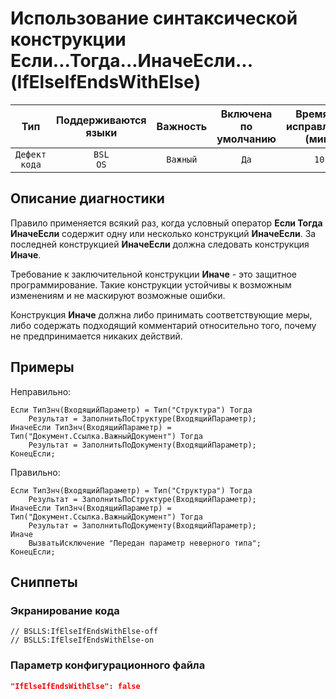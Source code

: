 # Использование синтаксической конструкции Если...Тогда...ИначеЕсли... (IfElseIfEndsWithElse)

|      Тип      |    Поддерживаются<br>языки    | Важность |    Включена<br>по умолчанию    |    Время на<br>исправление (мин)    |     Теги      |
|:-------------:|:-----------------------------:|:--------:|:------------------------------:|:-----------------------------------:|:-------------:|
| `Дефект кода` |         `BSL`<br>`OS`         | `Важный` |              `Да`              |                `10`                 | `badpractice` |

<!-- Блоки выше заполняются автоматически, не трогать -->
## Описание диагностики

Правило применяется всякий раз, когда условный оператор **Если Тогда ИначеЕсли** содержит одну или несколько конструкций **ИначеЕсли**.
За последней конструкцией **ИначеЕсли** должна следовать конструкция **Иначе**.

Требование к заключительной конструкции **Иначе** - это защитное программирование.
Такие конструкции устойчивы к возможным изменениям и не маскируют возможные ошибки.

Конструкция **Иначе** должна либо принимать соответствующие меры, либо содержать подходящий комментарий относительно того, почему не предпринимается никаких действий. 


## Примеры

Неправильно:

```bsl
Если ТипЗнч(ВходящийПараметр) = Тип("Структура") Тогда
	Результат = ЗаполнитьПоСтруктуре(ВходящийПараметр);
ИначеЕсли ТипЗнч(ВходящийПараметр) = Тип("Документ.Ссылка.ВажныйДокумент") Тогда
	Результат = ЗаполнитьПоДокументу(ВходящийПараметр);
КонецЕсли;
```

Правильно:

```bsl
Если ТипЗнч(ВходящийПараметр) = Тип("Структура") Тогда
	Результат = ЗаполнитьПоСтруктуре(ВходящийПараметр);
ИначеЕсли ТипЗнч(ВходящийПараметр) = Тип("Документ.Ссылка.ВажныйДокумент") Тогда
	Результат = ЗаполнитьПоДокументу(ВходящийПараметр);
Иначе
	ВызватьИсключение "Передан параметр неверного типа";
КонецЕсли;
```

## Сниппеты

<!-- Блоки ниже заполняются автоматически, не трогать -->
### Экранирование кода

```bsl
// BSLLS:IfElseIfEndsWithElse-off
// BSLLS:IfElseIfEndsWithElse-on
```

### Параметр конфигурационного файла

```json
"IfElseIfEndsWithElse": false
```
